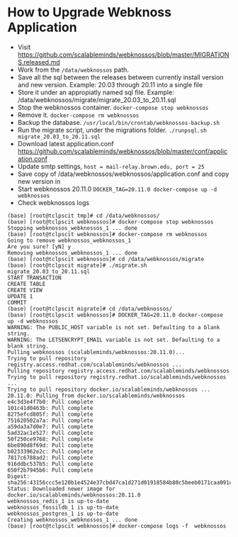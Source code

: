 # How to Upgrade Webknoss Application


* Visit https://github.com/scalableminds/webknossos/blob/master/MIGRATIONS.released.md
* Work from the `/data/webknossos` path.
* Save all the sql between the releases between currently install version and new version.  Example: 20.03 through 20.11 into a single file 
* Store it under an appropiatly named sql file. Example: /data/webknossos/migrate/migrate_20.03_to_20.11.sql
* Stop the webknossos container.  `docker-compose stop webknossos`
* Remove it. `docker-compose rm webknossos`
* Backup the database. `/usr/local/bin/crontab/webknossos-backup.sh`
* Run the migrate script, under the migrations folder. `./runpsql.sh migrate_20.03_to_20.11.sql`
* Download latest application.conf https://github.com/scalableminds/webknossos/blob/master/conf/application.conf
* Update smtp settings, `host = mail-relay.brown.edu, port = 25`
* Save copy of /data/webknossos/webknossos/application.conf and copy new version in
* Start webknossos 20.11.0 `DOCKER_TAG=20.11.0 docker-compose up -d webknossos`
* Check webknossos logs

```
(base) [root@tclpscit tmp]# cd /data/webknossos/
(base) [root@tclpscit webknossos]# docker-compose stop webknossos
Stopping webknossos_webknossos_1 ... done
(base) [root@tclpscit webknossos]# docker-compose rm webknossos
Going to remove webknossos_webknossos_1
Are you sure? [yN] y
Removing webknossos_webknossos_1 ... done
(base) [root@tclpscit webknossos]# cd /data/webknossos/migrate
(base) [root@tclpscit migrate]# ./migrate.sh migrate_20.03_to_20.11.sql
START TRANSACTION
CREATE TABLE
CREATE VIEW
UPDATE 1
COMMIT
(base) [root@tclpscit migrate]# cd /data/webknossos/
(base) [root@tclpscit webknossos]# DOCKER_TAG=20.11.0 docker-compose up -d webknossos
WARNING: The PUBLIC_HOST variable is not set. Defaulting to a blank string.
WARNING: The LETSENCRYPT_EMAIL variable is not set. Defaulting to a blank string.
Pulling webknossos (scalableminds/webknossos:20.11.0)...
Trying to pull repository registry.access.redhat.com/scalableminds/webknossos ...
Pulling repository registry.access.redhat.com/scalableminds/webknossos
Trying to pull repository registry.redhat.io/scalableminds/webknossos ...
Trying to pull repository docker.io/scalableminds/webknossos ...
20.11.0: Pulling from docker.io/scalableminds/webknossos
e4c3d3e4f7b0: Pull complete
101c41d0463b: Pull complete
8275efcd805f: Pull complete
751620502a7a: Pull complete
a59da3a7d0e7: Pull complete
5ad32ac1e527: Pull complete
50f250ce9768: Pull complete
6be890d8f69d: Pull complete
b02333962e2c: Pull complete
7817c6788ad2: Pull complete
916ddbc537b5: Pull complete
650f2b7945b6: Pull complete
Digest: sha256:43156ccc5e120b1e4524e37cbd47ca1d271d01918584b80c5beeb0171caa091c
Status: Downloaded newer image for docker.io/scalableminds/webknossos:20.11.0
webknossos_redis_1 is up-to-date
webknossos_fossildb_1 is up-to-date
webknossos_postgres_1 is up-to-date
Creating webknossos_webknossos_1 ... done
(base) [root@tclpscit webknossos]# docker-compose logs -f  webknossos
```
